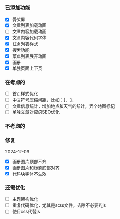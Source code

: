 ### 已添加功能
- [x] 骨架屏
- [x] 文章列表加载动画
- [ ] 文章内容加载动画
- [x] 文章内容代码字体
- [x] 任务列表样式
- [x] 搜索功能
- [x] 菜单列表展开动画
- [x] 画册
- [x] 单独页面上下页

### 在考虑的
- [ ] 首页样式优化
- [ ] 中文符号压缩间距，比如：`], 】，`
- [ ] 文章信息统计，增加地点和天气的统计，弄个地图标记
- [ ] 单独文章对应的SEO优化

### 不考虑的







### 修复

2024-12-09

- [x] 画册图片顶部不齐
- [x] 画册图片和标题底部对齐
- [x] 代码块字体不生效

### 还需优化

- [ ] 主题架构优化
- [ ] 重复代码优化，尤其是scss文件，去除不必要的js
- [ ] 使用css代替js
